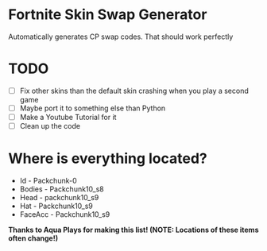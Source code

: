 
# Fortnite Skin Swap Generator
Automatically generates CP swap codes. That should work perfectly
# TODO
 - [ ] Fix other skins than the default skin crashing when you play a second game
 - [ ] Maybe port it to something else than Python
 - [ ] Make a Youtube Tutorial for it
 - [ ] Clean up the code
# Where is everything located?
- Id - Packchunk-0
- Bodies - Packchunk10_s8
- Head - packchunk10_s9
- Hat - Packchunk10_s9
- FaceAcc - Packchunk10_s9

**Thanks to Aqua Plays for making this list!
(NOTE: Locations of these items often change!)**

